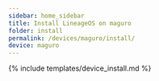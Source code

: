 ```yaml
---
sidebar: home_sidebar
title: Install LineageOS on maguro
folder: install
permalink: /devices/maguro/install/
device: maguro
---
```

{% include templates/device_install.md %}
